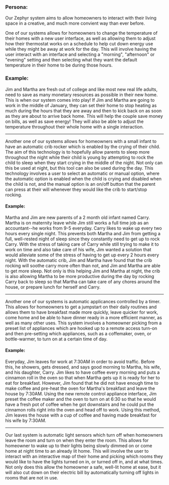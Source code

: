 ### Persona:
Our Zephyr system aims to allow homeowners to interact with their living space in a creative, and much more convient way than ever before. 

One of our systems allows for homeowners to change the temperature of their homes with a new user interface, as well as allowing them to adjust how their thermostat works on a schedule to help cut down energy use while they might be away at work for the day. This will involve having the user interact with an interface and selecting a "morning", "afternoon" or "evening" setting and then selecting what they want the default temperature in their home to be during those hours.

### Example:
Jim and Martha are fresh out of college and like most new real life adults, need to save as many monetary resources as possible in their new home. This is when our system comes into play! If Jim and Martha are going to work in the middle of January, they can set their home to stop heating as much during the hours that they are away and then to kick back on as soon as they are about to arrive back home. This will help the couple save money on bills, as well as save energy! They will also be able to adjust the temperature throughout their whole home with a single interaction.

*********************
Another one of our systems allows for homeowners with a small infant to have an automatic crib rocker which is enabled by the crying of their child. The aim of this technology is to hopefully allow parents to sleep more throughout the night while their child is young by attempting to rock the child to sleep when they start crying in the middle of the night. Not only can this be used at night, but this tool can also be used during the day. This technology involves a user to select an automatic or manual option, where the automatic option is enabled when the child is crying and disabled when the child is not, and the manual option is an on/off button that the parent can press at their will whenever they would like the crib to start/stop rocking. 

#### Example:
Martha and Jim are new parents of a 2 month old infant named Carry. Martha is on maternity leave while Jim still works a full time job as an accountant--he works from 9-5 everyday. Carry likes to wake up every two hours every single night. This prevents both Martha and Jim from getting a full, well-rested night of sleep since they constantly need to get up to rock Carry. With the stress of taking care of Carry while still trying to make it to work on time and also take care of his wife, Jim wanted a solution that would alleviate some of the stress of having to get up every 2 hours every night. With the automatic crib, Jim and Martha have found that the crib rocking will soothe carry more often than not, and Jim and Martha are able to get more sleep. Not only is this helping Jim and Martha at night, the crib is also allowing Martha to be more productive during the day by rocking Carry back to sleep so that Martha can take care of any chores around the house, or prepare lunch for herself and Carry. 

***********************
Another one of our systems is automatic applicances controlled by a timer. This allows for homeowners to get a jumpstart on their daily routines and allows them to have breakfast made more quickly, leave quicker for work, come home and be able to have dinner ready in a more efficient manner, as well as many other uses. This system involves a homeowner picking from a preset list of appliances which are hooked up to a remote access turn-on and then pre-setting which appliances, such as a coffemaker, oven, or bottle-warmer, to turn on at a certain time of day. 

#### Example:
Everyday, Jim leaves for work at 7:30AM in order to avoid traffic. Before this, he showers, gets dressed, and says good morning to Martha, his wife, and his daughter, Carry. Jim likes to have coffee every morning and puts a cinnamon roll in the oven so that when Martha gets up it is ready for her to eat for breakfast. However, Jim found that he did not have enough time to make coffee and pre-heat the oven for Martha's breakfast and leave the house by 7:30AM. Using the new remote control appliance interface, Jim preset the coffee maker and the oven to turn on at 6:30 so that he would have a fresh pot of coffee when he got downstairs and he could put the cinnamon rolls right into the oven and head off to work. Using this method, Jim leaves the house with a cup of coffee and having made breakfast for his wife by 7:30AM. 

***********************
Our last system is automatic light sensors which turn off when homeowners leave the room and turn on when they enter the room. This allows for homeowner to wake up to their lights being slowly dimmed on or come home at night time to an already lit home. This will involve the user to interact with an interactive map of their home and picking which rooms they would like to have the lights turned on in, or turned off in, and at what times. Not only does this allow the homeowner a safe, well-lit home at ease, but it will also cut down on their electric bill by automatically turning off lights in rooms that are not in use. 
